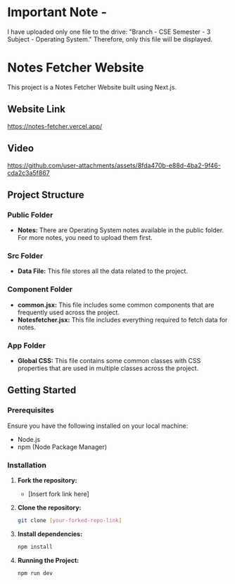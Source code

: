 
# Important Note - 
I have uploaded only one file to the drive: "Branch - CSE Semester - 3 Subject - Operating System." Therefore, only this file will be displayed.


# Notes Fetcher Website

This project is a Notes Fetcher Website built using Next.js.

## Website Link

https://notes-fetcher.vercel.app/

## Video


https://github.com/user-attachments/assets/8fda470b-e88d-4ba2-9f46-cda2c3a5f867




## Project Structure

### Public Folder
- **Notes:** There are Operating System notes available in the public folder. For more notes, you need to upload them first.

### Src Folder

- **Data File:** This file stores all the data related to the project.

### Component Folder

- **common.jsx:** This file includes some common components that are frequently used across the project.
- **Notesfetcher.jsx:** This file includes everything required to fetch data for notes.

### App Folder

- **Global CSS:** This file contains some common classes with CSS properties that are used in multiple classes across the project.

## Getting Started

### Prerequisites

Ensure you have the following installed on your local machine:
- Node.js
- npm (Node Package Manager)

### Installation

1. **Fork the repository:**
   - [Insert fork link here]

2. **Clone the repository:**
   ```bash
   git clone [your-forked-repo-link]

3. **Install dependencies:**
   ```bash
   npm install 

4. **Running the Project:**
   ```bash
   npm run dev
 
